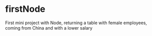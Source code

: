 # firstNode
First mini project with Node, returning a table with female employees, coming from China and with a lower salary
